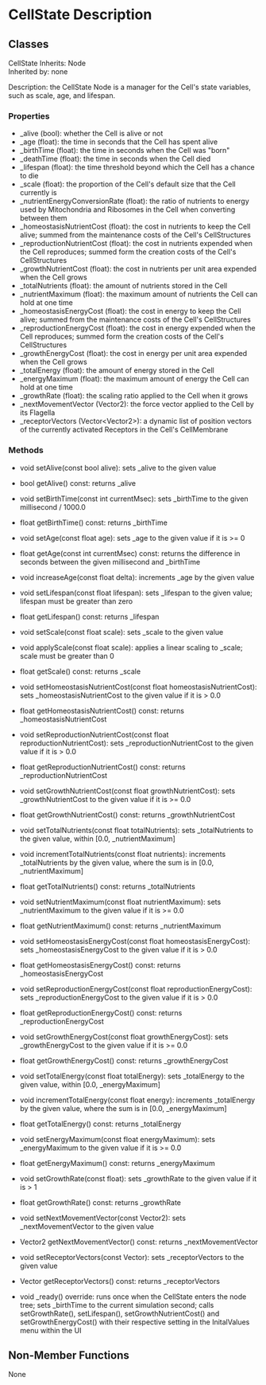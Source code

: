 # CellState Description

## Classes

CellState
Inherits: Node  
Inherited by: none

Description: the CellState Node is a manager for the Cell's state variables, such as scale, age, and lifespan.

### Properties
- _alive (bool): whether the Cell is alive or not
- _age (float): the time in seconds that the Cell has spent alive
- _birthTime (float): the time in seconds when the Cell was "born"
- _deathTime (float): the time in seconds when the Cell died
- _lifespan (float): the time threshold beyond which the Cell has a chance to die
- _scale (float): the proportion of the Cell's default size that the Cell currently is
- _nutrientEnergyConversionRate (float): the ratio of nutrients to energy used by Mitochondria and Ribosomes in the Cell when converting between them
- _homeostasisNutrientCost (float): the cost in nutrients to keep the Cell alive; summed from the maintenance costs of the Cell's CellStructures
- _reproductionNutrientCost (float): the cost in nutrients expended when the Cell reproduces; summed form the creation costs of the Cell's CellStructures
- _growthNutrientCost (float): the cost in nutrients per unit area expended when the Cell grows
- _totalNutrients (float): the amount of nutrients stored in the Cell
- _nutrientMaximum (float): the maximum amount of nutrients the Cell can hold at one time
- _homeostasisEnergyCost (float): the cost in energy to keep the Cell alive; summed from the maintenance costs of the Cell's CellStructures
- _reproductionEnergyCost (float): the cost in energy expended when the Cell reproduces; summed form the creation costs of the Cell's CellStructures
- _growthEnergyCost (float): the cost in energy per unit area expended when the Cell grows
- _totalEnergy (float): the amount of energy stored in the Cell
- _energyMaximum (float): the maximum amount of energy the Cell can hold at one time
- _growthRate (float): the scaling ratio applied to the Cell when it grows
- _nextMovementVector (Vector2): the force vector applied to the Cell by its Flagella
- _receptorVectors (Vector\<Vector2\>): a dynamic list of position vectors of the currently activated Receptors in the Cell's CellMembrane

### Methods
- void setAlive(const bool alive): sets _alive to the given value
- bool getAlive() const: returns _alive

- void setBirthTime(const int currentMsec): sets _birthTime to the given millisecond / 1000.0
- float getBirthTime() const: returns _birthTime

- void setAge(const float age): sets _age to the given value if it is >= 0
- float getAge(const int currentMsec) const: returns the difference in seconds between the given millisecond and _birthTime
- void increaseAge(const float delta): increments _age by the given value

- void setLifespan(const float lifespan): sets _lifespan to the given value; lifespan must be greater than zero
- float getLifespan() const: returns _lifespan

- void setScale(const float scale): sets _scale to the given value
- void applyScale(const float scale): applies a linear scaling to _scale; scale must be greater than 0
- float getScale() const: returns _scale

- void setHomeostasisNutrientCost(const float homeostasisNutrientCost): sets _homeostasisNutrientCost to the given value if it is > 0.0
- float getHomeostasisNutrientCost() const: returns _homeostasisNutrientCost

- void setReproductionNutrientCost(const float reproductionNutrientCost): sets _reproductionNutrientCost to the given value if it is > 0.0
- float getReproductionNutrientCost() const: returns _reproductionNutrientCost

- void setGrowthNutrientCost(const float growthNutrientCost): sets _growthNutrientCost to the given value if it is >= 0.0
- float getGrowthNutrientCost() const: returns _growthNutrientCost

- void setTotalNutrients(const float totalNutrients): sets _totalNutrients to the given value, within [0.0, _nutrientMaximum]
- void incrementTotalNutrients(const float nutrients): increments _totalNutrients by the given value, where the sum is in [0.0, _nutrientMaximum]
- float getTotalNutrients() const: returns _totalNutrients

- void setNutrientMaximum(const float nutrientMaximum): sets _nutrientMaximum to the given value if it is >= 0.0
- float getNutrientMaximum() const: returns _nutrientMaximum

- void setHomeostasisEnergyCost(const float homeostasisEnergyCost): sets _homeostasisEnergyCost to the given value if it is > 0.0
- float getHomeostasisEnergyCost() const: returns _homeostasisEnergyCost

- void setReproductionEnergyCost(const float reproductionEnergyCost): sets _reproductionEnergyCost to the given value if it is > 0.0
- float getReproductionEnergyCost() const: returns _reproductionEnergyCost

- void setGrowthEnergyCost(const float growthEnergyCost): sets _growthEnergyCost to the given value if it is >= 0.0
- float getGrowthEnergyCost() const: returns _growthEnergyCost

- void setTotalEnergy(const float totalEnergy): sets _totalEnergy to the given value, within [0.0, _energyMaximum]
- void incrementTotalEnergy(const float energy): increments _totalEnergy by the given value, where the sum is in [0.0, _energyMaximum]
- float getTotalEnergy() const: returns _totalEnergy

- void setEnergyMaximum(const float energyMaximum): sets _energyMaximum to the given value if it is >= 0.0
- float getEnergyMaximum() const: returns _energyMaximum

- void setGrowthRate(const float): sets _growthRate to the given value if it is > 1
- float getGrowthRate() const: returns _growthRate

- void setNextMovementVector(const Vector2): sets _nextMovementVector to the given value
- Vector2 getNextMovementVector() const: returns _nextMovementVector

- void setReceptorVectors(const Vector<Vector2>): sets _receptorVectors to the given value
- Vector<Vector2> getReceptorVectors() const: returns _receptorVectors

- void _ready() override: runs once when the CellState enters the node tree; sets _birthTime to the current simulation second; calls setGrowthRate(), setLifespan(), setGrowthNutrientCost() and setGrowthEnergyCost() with their respective setting in the InitalValues menu within the UI

## Non-Member Functions
None
